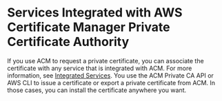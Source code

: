 # Services Integrated with AWS Certificate Manager Private Certificate Authority<a name="PcaIntegratedServices"></a>

If you use ACM to request a private certificate, you can associate the certificate with any service that is integrated with ACM\. For more information, see [Integrated Services](https://docs.aws.amazon.com/acm/latest/userguide/acm-services.html)\. You use the ACM Private CA API or AWS CLI to issue a certificate or export a private certificate from ACM\. In those cases, you can install the certificate anywhere you want\. 